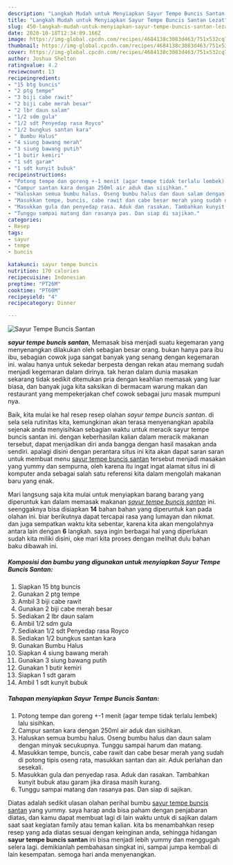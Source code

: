 ```yaml
---
description: "Langkah Mudah untuk Menyiapkan Sayur Tempe Buncis Santan Lezat"
title: "Langkah Mudah untuk Menyiapkan Sayur Tempe Buncis Santan Lezat"
slug: 450-langkah-mudah-untuk-menyiapkan-sayur-tempe-buncis-santan-lezat
date: 2020-10-18T12:34:09.166Z
image: https://img-global.cpcdn.com/recipes/4684138c3083d463/751x532cq70/sayur-tempe-buncis-santan-foto-resep-utama.jpg
thumbnail: https://img-global.cpcdn.com/recipes/4684138c3083d463/751x532cq70/sayur-tempe-buncis-santan-foto-resep-utama.jpg
cover: https://img-global.cpcdn.com/recipes/4684138c3083d463/751x532cq70/sayur-tempe-buncis-santan-foto-resep-utama.jpg
author: Joshua Shelton
ratingvalue: 4.2
reviewcount: 13
recipeingredient:
- "15 btg buncis"
- "2 ptg tempe"
- "3 biji cabe rawit"
- "2 biji cabe merah besar"
- "2 lbr daun salam"
- "1/2 sdm gula"
- "1/2 sdt Penyedap rasa Royco"
- "1/2 bungkus santan kara"
- " Bumbu Halus"
- "4 siung bawang merah"
- "3 siung bawang putih"
- "1 butir kemiri"
- "1 sdt garam"
- "1 sdt kunyit bubuk"
recipeinstructions:
- "Potong tempe dan goreng +-1 menit (agar tempe tidak terlalu lembek) lalu sisihkan."
- "Campur santan kara dengan 250ml air aduk dan sisihkan."
- "Haluskan semua bumbu halus. Oseng bumbu halus dan daun salam dengan minyak secukupnya. Tunggu sampai harum dan matang."
- "Masukkan tempe, buncis, cabe rawit dan cabe besar merah yang sudah di potong tipis oseng rata, masukkan santan dan air. Aduk perlahan dan sesekali."
- "Masukkan gula dan penyedap rasa. Aduk dan rasakan. Tambahkan kunyit bubuk atau garam jika dirasa masih kurang."
- "Tunggu sampai matang dan rasanya pas. Dan siap di sajikan."
categories:
- Resep
tags:
- sayur
- tempe
- buncis

katakunci: sayur tempe buncis 
nutrition: 170 calories
recipecuisine: Indonesian
preptime: "PT26M"
cooktime: "PT60M"
recipeyield: "4"
recipecategory: Dinner

---
```



![Sayur Tempe Buncis Santan](https://img-global.cpcdn.com/recipes/4684138c3083d463/751x532cq70/sayur-tempe-buncis-santan-foto-resep-utama.jpg)

<b><i>sayur tempe buncis santan</i></b>, Memasak bisa menjadi suatu kegemaran yang menyenangkan dilakukan oleh sebagian besar orang. bukan hanya para ibu ibu, sebagian cowok juga sangat banyak yang senang dengan kegemaran ini. walau hanya untuk sekedar berpesta dengan rekan atau memang sudah menjadi kegemaran dalam dirinya. tak heran dalam dunia masakan sekarang tidak sedikit ditemukan pria dengan keahlian memasak yang luar biasa, dan banyak juga kita saksikan di bermacam warung makan dan restaurant yang mempekerjakan chef cowok sebagai juru masak mumpuni nya.

Baik, kita mulai ke hal resep resep olahan <i>sayur tempe buncis santan</i>. di sela sela rutinitas kita, kemungkinan akan terasa menyenangkan apabila sejenak anda menyisihkan sebagian waktu untuk meracik sayur tempe buncis santan ini. dengan keberhasilan kalian dalam meracik makanan tersebut, dapat menjadikan diri anda bangga dengan hasil masakan anda sendiri. apalagi disini dengan perantara situs ini kita akan dapat saran saran untuk membuat menu <u>sayur tempe buncis santan</u> tersebut menjadi masakan yang yummy dan sempurna, oleh karena itu ingat ingat alamat situs ini di komputer anda sebagai salah satu referensi kita dalam mengolah makanan baru yang enak.




Mari langsung saja kita mulai untuk menyiapkan barang barang yang diperuntuk kan dalam memasak makanan <u><i>sayur tempe buncis santan</i></u> ini. seenggaknya bisa disiapkan <b>14</b> bahan bahan yang diperuntuk kan pada olahan ini. biar berikutnya dapat tercapai rasa yang lumayan dan nikmat. dan juga sempatkan waktu kita sebentar, karena kita akan mengolahnya antara lain dengan <b>6</b> langkah. saya ingin berbagai hal yang diperlukan sudah kita miliki disini, oke mari kita proses dengan melihat dulu bahan baku dibawah ini.

<!--inarticleads1-->

##### Komposisi dan bumbu yang digunakan untuk menyiapkan Sayur Tempe Buncis Santan:

1. Siapkan 15 btg buncis
1. Gunakan 2 ptg tempe
1. Ambil 3 biji cabe rawit
1. Gunakan 2 biji cabe merah besar
1. Sediakan 2 lbr daun salam
1. Ambil 1/2 sdm gula
1. Sediakan 1/2 sdt Penyedap rasa Royco
1. Sediakan 1/2 bungkus santan kara
1. Gunakan  Bumbu Halus
1. Siapkan 4 siung bawang merah
1. Gunakan 3 siung bawang putih
1. Gunakan 1 butir kemiri
1. Siapkan 1 sdt garam
1. Ambil 1 sdt kunyit bubuk




<!--inarticleads2-->

##### Tahapan menyiapkan Sayur Tempe Buncis Santan:

1. Potong tempe dan goreng +-1 menit (agar tempe tidak terlalu lembek) lalu sisihkan.
1. Campur santan kara dengan 250ml air aduk dan sisihkan.
1. Haluskan semua bumbu halus. Oseng bumbu halus dan daun salam dengan minyak secukupnya. Tunggu sampai harum dan matang.
1. Masukkan tempe, buncis, cabe rawit dan cabe besar merah yang sudah di potong tipis oseng rata, masukkan santan dan air. Aduk perlahan dan sesekali.
1. Masukkan gula dan penyedap rasa. Aduk dan rasakan. Tambahkan kunyit bubuk atau garam jika dirasa masih kurang.
1. Tunggu sampai matang dan rasanya pas. Dan siap di sajikan.




Diatas adalah sedikit ulasan olahan perihal bumbu <u>sayur tempe buncis santan</u> yang yummy. saya harap anda bisa paham dengan penjabaran diatas, dan kamu dapat membuat lagi di lain waktu untuk di sajikan dalam saat saat kegiatan family atau teman kalian. kita bs menambahkan resep resep yang ada diatas sesuai dengan keinginan anda, sehingga hidangan <b>sayur tempe buncis santan</b> ini bisa menjadi lebih yummy dan menggugah selera lagi. demikianlah pembahasan singkat ini, sampai jumpa kembali di lain kesempatan. semoga hari anda menyenangkan.
